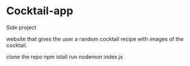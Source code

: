 # Cocktail-app
Side project

website that gives the user a random cocktail recipe with images of the cocktail.

clone the repo 
npm istall
run nodemon index.js